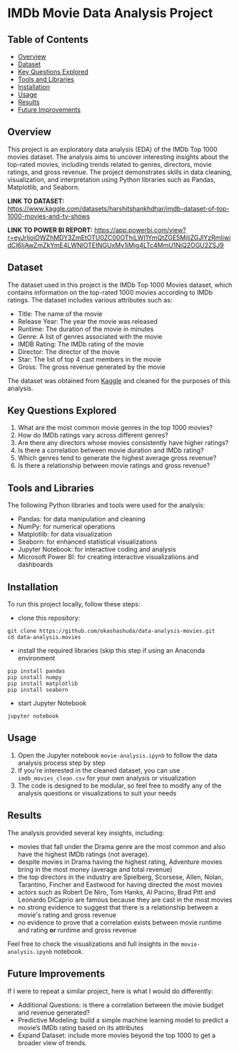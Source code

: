 # IMDb Movie Data Analysis Project

## Table of Contents
- [Overview](#overview)
- [Dataset](#dataset) 
- [Key Questions Explored](#key-questions-explored) 
- [Tools and Libraries](#tools-and-libraries) 
- [Installation](#installation) 
- [Usage](#usage) 
- [Results](#results) 
- [Future Improvements](#future-improvements) 

## Overview
This project is an exploratory data analysis (EDA) of the IMDb Top 1000 movies dataset. The analysis aims to uncover interesting insights about the top-rated movies, including trends related to genres, directors, movie ratings, and gross revenue. The project demonstrates skills in data cleaning, visualization, and interpretation using Python libraries such as Pandas, Matplotlib, and Seaborn.

**LINK TO DATASET:** https://www.kaggle.com/datasets/harshitshankhdhar/imdb-dataset-of-top-1000-movies-and-tv-shows

**LINK TO POWER BI REPORT:** https://app.powerbi.com/view?r=eyJrIjoiOWZhMDY3ZmEtOTU0ZC00OThiLWI1YmQtZGE5MjliZGJlYzRmIiwidCI6IjAwZmZkYmE4LWNlOTEtNGUxMy1iMjg4LTc4MmU1NjQ2OGU2ZSJ9

## Dataset
The dataset used in this project is the IMDb Top 1000 Movies dataset, which contains information on the top-rated 1000 movies according to IMDb ratings. The dataset includes various attributes such as:

- Title: The name of the movie
- Release Year: The year the movie was released
- Runtime: The duration of the movie in minutes
- Genre: A list of genres associated with the movie
- IMDB Rating: The IMDb rating of the movie
- Director: The director of the movie
- Star: The list of top 4 cast members in the movie
- Gross: The gross revenue generated by the movie

The dataset was obtained from [Kaggle](https://www.kaggle.com/datasets/harshitshankhdhar/imdb-dataset-of-top-1000-movies-and-tv-shows) and cleaned for the purposes of this analysis.

## Key Questions Explored
1. What are the most common movie genres in the top 1000 movies?
2. How do IMDb ratings vary across different genres?
3. Are there any directors whose movies consistently have higher ratings?
4. Is there a correlation between movie duration and IMDb rating?
5. Which genres tend to generate the highest average gross revenue?
6. Is there a relationship between movie ratings and gross revenue?

## Tools and Libraries
The following Python libraries and tools were used for the analysis:

- Pandas: for data manipulation and cleaning
- NumPy: for numerical operations
- Matplotlib: for data visualization
- Seaborn: for enhanced statistical visualizations
- Jupyter Notebook: for interactive coding and analysis
- Microsoft Power BI: for creating interactive visualizations and dashboards

## Installation
To run this project locally, follow these steps:

- clone this repository:
```
git clone https://github.com/okashashuda/data-analysis-movies.git
cd data-analysis.movies
```

- install the required libraries (skip this step if using an Anaconda environment
```
pip install pandas
pip install numpy
pip install matplotlib
pip install seaborn
```

- start Jupyter Notebook
```
jupyter notebook
```

## Usage
1. Open the Jupyter notebook ```movie-analysis.ipynb``` to follow the data analysis process step by step
2. If you're interested in the cleaned dataset, you can use ```imdb_movies_clean.csv``` for your own analysis or visualization
3. The code is designed to be modular, so feel free to modify any of the analysis questions or visualizations to suit your needs

## Results
The analysis provided several key insights, including:

- movies that fall under the Drama genre are the most common and also have the highest IMDb ratings (not average).
- despite movies in Drama having the highest rating, Adventure movies bring in the most money (average and total revenue)
- the top directors in the industry are Spielberg, Scorsese, Allen, Nolan, Tarantino, Fincher and Eastwood for having directed the most movies
- actors such as Robert De Niro, Tom Hanks, Al Pacino, Brad Pitt and Leonardo DiCaprio are famous because they are cast in the most movies
- no strong evidence to suggest that there is a relationship between a movie's rating and gross revenue
- no evidence to prove that a correlation exists between movie runtime and rating **or** runtime and gross revenue

Feel free to check the visualizations and full insights in the ```movie-analysis.ipynb``` notebook.

## Future Improvements
If I were to repeat a similar project, here is what I would do differently:
- Additional Questions: is there a correlation between the movie budget and revenue generated?
- Predictive Modeling: build a simple machine learning model to predict a movie’s IMDb rating based on its attributes
- Expand Dataset: include more movies beyond the top 1000 to get a broader view of trends.


